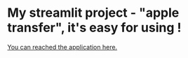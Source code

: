 # My streamlit project - "apple transfer", it's easy for using !
[You can reached the application here.](https://share.streamlit.io/jieqianghe/appletransfer_streamlit/appletransfer.py)
